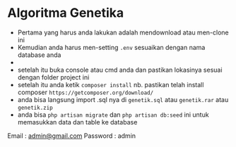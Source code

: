 # Algoritma Genetika

* Pertama yang harus anda lakukan adalah mendownload atau men-clone ini <br>
* Kemudian anda harus men-setting `.env` sesuaikan dengan nama database anda
* 
* setelah itu buka console atau cmd anda dan pastikan lokasinya sesuai dengan folder project ini
* setelah itu anda ketik `composer install` 
	nb. pastikan telah install composer `https://getcomposer.org/download/`
* anda bisa langsung import .sql nya di `genetik.sql` atau `genetik.rar` atau `genetik.zip` 
* anda bisa `php artisan migrate` dan `php artisan db:seed` ini untuk memasukkan data dan table ke database

Email : admin@gmail.com
Password : admin